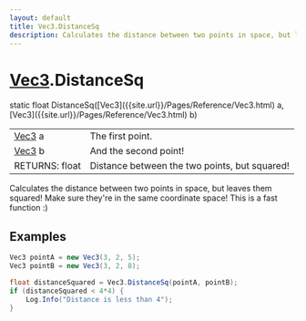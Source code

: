 ```yaml
---
layout: default
title: Vec3.DistanceSq
description: Calculates the distance between two points in space, but leaves them squared! Make sure they're in the same coordinate space! This is a fast function .)
---
```

# [Vec3]({{site.url}}/Pages/Reference/Vec3.html).DistanceSq

<div class='signature' markdown='1'>
static float DistanceSq([Vec3]({{site.url}}/Pages/Reference/Vec3.html) a, [Vec3]({{site.url}}/Pages/Reference/Vec3.html) b)
</div>

|  |  |
|--|--|
|[Vec3]({{site.url}}/Pages/Reference/Vec3.html) a|The first point.|
|[Vec3]({{site.url}}/Pages/Reference/Vec3.html) b|And the second point!|
|RETURNS: float|Distance between the two points, but squared!|

Calculates the distance between two points in space, but
leaves them squared! Make sure they're in the same coordinate
space! This is a fast function :)




## Examples

```csharp
Vec3 pointA = new Vec3(3, 2, 5);
Vec3 pointB = new Vec3(3, 2, 8);

float distanceSquared = Vec3.DistanceSq(pointA, pointB);
if (distanceSquared < 4*4) { 
	Log.Info("Distance is less than 4");
}
```


